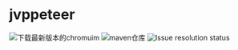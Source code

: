 # jvppeteer
<p align = "left">
<a rel="nofollow"><img src ="https://img.shields.io/badge/chromium%20download-latest-blue" href="https://github.com/fanyong920/jvppeteer/issues" alt="下载最新版本的chromuim" style="max-width:100%;"></a> <a><img alt="maven仓库" src="https://img.shields.io/maven-central/v/com.ruiyun/jvppeteer/1.0.0" style="max-width:100%;"></a> <a><img alt="Issue resolution status" src="https://img.shields.io/github/issues/fanyong920/jvppeteer" style="max-width:100%;"></a>
</p>

